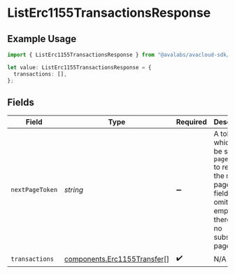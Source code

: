 # ListErc1155TransactionsResponse

## Example Usage

```typescript
import { ListErc1155TransactionsResponse } from "@avalabs/avacloud-sdk/models/components";

let value: ListErc1155TransactionsResponse = {
  transactions: [],
};
```

## Fields

| Field                                                                                                                                  | Type                                                                                                                                   | Required                                                                                                                               | Description                                                                                                                            |
| -------------------------------------------------------------------------------------------------------------------------------------- | -------------------------------------------------------------------------------------------------------------------------------------- | -------------------------------------------------------------------------------------------------------------------------------------- | -------------------------------------------------------------------------------------------------------------------------------------- |
| `nextPageToken`                                                                                                                        | *string*                                                                                                                               | :heavy_minus_sign:                                                                                                                     | A token, which can be sent as `pageToken` to retrieve the next page. If this field is omitted or empty, there are no subsequent pages. |
| `transactions`                                                                                                                         | [components.Erc1155Transfer](../../models/components/erc1155transfer.md)[]                                                             | :heavy_check_mark:                                                                                                                     | N/A                                                                                                                                    |